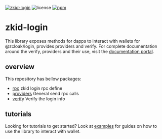 [![zkid-login](https://img.shields.io/badge/zkid-login-lightgrey?style=flat-square)](.)
![license](https://img.shields.io/badge/License-Apache%202.0-blue?logo=apache&style=flat-square)
[![npm](https://img.shields.io/npm/v/@zcloak/login-providers?logo=npm&style=flat-square)](https://www.npmjs.com/package/@zcloak/login-providers)


# zkid-login

This library exposes methods for dapps to interact with wallets for @zcloak/login, provides providers and verify. For complete documentation around the verify, providers and their use, visit the [documentation portal](https://docs.zkid.app/).

## overview

This repository has bellow packages:

- [rpc](packages/rpc/) zkid login rpc define
- [providers](packages/providers/) General send rpc calls
- [verify](packages/verify/) Verify the login info

## tutorials

Looking for tutorials to get started? Look at [examples](https://zcloak-network.github.io/zkid-login/) for guides on how to use the library to interact with wallet.
